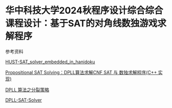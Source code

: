 # 华中科技大学2024秋程序设计综合综合课程设计：基于SAT的对角线数独游戏求解程序
参考资料

[HUST-SAT_solver_embedded_in_hanidoku](https://github.com/jiajingyyyyyy/HUST-SAT_solver_embedded_in_hanidoku)

[Propositional SAT Solving：DPLL算法求解CNF SAT 与 数独求解程序(C++ 实现)](https://blog.csdn.net/M1170780140/article/details/128053901)

[DPLL 算法之分裂策略](https://blog.csdn.net/wniuniu_/article/details/132550401)

[DPLL-SAT-Solver](https://github.com/hjnodm/DPLL-SAT-Solver/blob/master)
